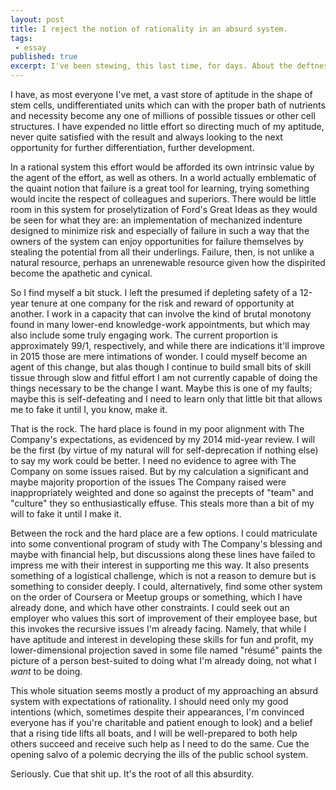 ```yaml
---
layout: post
title: I reject the notion of rationality in an absurd system.
tags:
 - essay
published: true
excerpt: I've been stewing, this last time, for days. About the deftness with which I can _not_ contribute to the company for whom I work. About my "skillset" and what it says about me modulus the intersection of my current job, the job I want, and the job my company wants me to do. This recalls a melange of self-deprecation during my 12-year stint at a prior company, during which I flew a gradual but inescapable downward trajectory on the graphs of both self-worth and peer respect, together with a near-daily reflection on (sometimes unintentional) feedback I've received from my current employer, especially over the past year.
---
```

I have, as most everyone I've met, a vast store of aptitude in the shape of stem cells, undifferentiated units which can with the proper bath of nutrients and necessity become any one of millions of possible tissues or other cell structures. I have expended no little effort so directing much of my aptitude, never quite satisfied with the result and always looking to the next opportunity for further differentiation, further development.

In a rational system this effort would be afforded its own intrinsic value by the agent of the effort, as well as others. In a world actually emblematic of the quaint notion that failure is a great tool for learning, trying something would incite the respect of colleagues and superiors. There would be little room in this system for proselytization of Ford's Great Ideas as they would be seen for what they are: an implementation of mechanized indenture designed to minimize risk and especially of failure in such a way that the owners of the system can enjoy opportunities for failure themselves by stealing the potential from all their underlings. Failure, then, is not unlike a natural resource, perhaps an unrenewable resource given how the dispirited become the apathetic and cynical.

So I find myself a bit stuck. I left the presumed if depleting safety of a 12-year tenure at one company for the risk and reward of opportunity at another. I work in a capacity that can involve the kind of brutal monotony found in many lower-end knowledge-work appointments, but which may also include some truly engaging work. The current proportion is approximately 99/1, respectively, and while there are indications it'll improve in 2015 those are mere intimations of wonder. I could myself become an agent of this change, but alas though I continue to build small bits of skill tissue through slow and fitful effort I am not currently capable of doing the things necessary to be the change I want. Maybe this is one of my faults; maybe this is self-defeating and I need to learn only that little bit that allows me to fake it until I, you know, make it.

That is the rock. The hard place is found in my poor alignment with The Company's expectations, as evidenced by my 2014 mid-year review. I will be the first (by virtue of my natural will for self-deprecation if nothing else) to say my work could be better. I need no evidence to agree with The Company on some issues raised. But by my calculation a significant and maybe majority proportion of the issues The Company raised were inappropriately weighted and done so against the precepts of "team" and "culture" they so enthusiastically effuse. This steals more than a bit of my will to fake it until I make it.

Between the rock and the hard place are a few options. I could matriculate into some conventional program of study with The Company's blessing and maybe with financial help, but discussions along these lines have failed to impress me with their interest in supporting me this way. It also presents something of a logistical challenge, which is not a reason to demure but is something to consider deeply. I could, alternatively, find some other system on the order of Coursera or Meetup groups or something, which I have already done, and which have other constraints. I could seek out an employer who values this sort of improvement of their employee base, but this invokes the recursive issues I'm already facing. Namely, that while I have aptitude and interest in developing these skills for fun and profit, my lower-dimensional projection saved in some file named "r&eacute;sum&eacute;" paints the picture of a person best-suited to doing what I'm already doing, not what I _want_ to be doing.

This whole situation seems mostly a product of my approaching an absurd system with expectations of rationality. I should need only my good intentions (which, sometimes despite their appearances, I'm convinced everyone has if you're charitable and patient enough to look) and a belief that a rising tide lifts all boats, and I will be well-prepared to both help others succeed and receive such help as I need to do the same. Cue the opening salvo of a polemic decrying the ills of the public school system.

Seriously. Cue that shit up. It's the root of all this absurdity.

